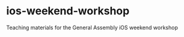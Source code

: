 ios-weekend-workshop
====================

Teaching materials for the General Assembly iOS weekend workshop
